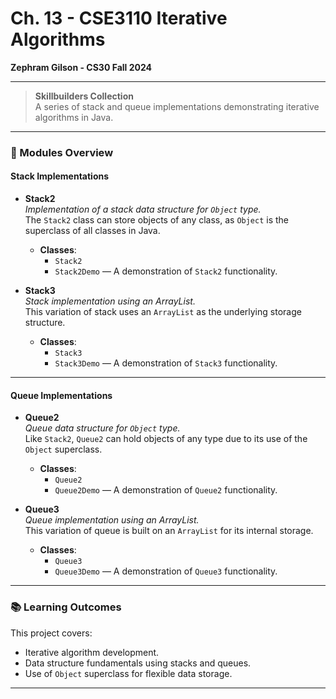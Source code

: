 # Ch. 13 - CSE3110 Iterative Algorithms
**Zephram Gilson - CS30 Fall 2024**

---

> **Skillbuilders Collection**  
> A series of stack and queue implementations demonstrating iterative algorithms in Java.

---

### 📂 Modules Overview

#### Stack Implementations

- **Stack2**  
  *Implementation of a stack data structure for `Object` type.*  
  The `Stack2` class can store objects of any class, as `Object` is the superclass of all classes in Java.
  
  - **Classes**:
    - `Stack2`
    - `Stack2Demo` — A demonstration of `Stack2` functionality.

- **Stack3**  
  *Stack implementation using an ArrayList.*  
  This variation of stack uses an `ArrayList` as the underlying storage structure.
  
  - **Classes**:
    - `Stack3`
    - `Stack3Demo` — A demonstration of `Stack3` functionality.

---

#### Queue Implementations

- **Queue2**  
  *Queue data structure for `Object` type.*  
  Like `Stack2`, `Queue2` can hold objects of any type due to its use of the `Object` superclass.
  
  - **Classes**:
    - `Queue2`
    - `Queue2Demo` — A demonstration of `Queue2` functionality.

- **Queue3**  
  *Queue implementation using an ArrayList.*  
  This variation of queue is built on an `ArrayList` for its internal storage.
  
  - **Classes**:
    - `Queue3`
    - `Queue3Demo` — A demonstration of `Queue3` functionality.

---

### 📚 Learning Outcomes

This project covers:
- Iterative algorithm development.
- Data structure fundamentals using stacks and queues.
- Use of `Object` superclass for flexible data storage.

---
